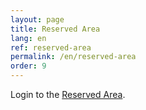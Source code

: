 ```yaml
---
layout: page
title: Reserved Area
lang: en
ref: reserved-area
permalink: /en/reserved-area
order: 9
---
```


Login to the [Reserved Area](https://drive.google.com/drive/folders/1GHwdUAP8ady0IP_w0fOZFrQ8KOh8Zz9J).
